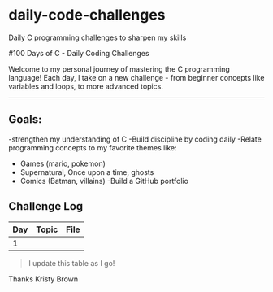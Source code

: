 # daily-code-challenges
Daily C programming challenges to sharpen my skills


#100 Days of C - Daily Coding Challenges

Welcome to my personal journey of mastering the C programming language!
Each day, I take on a new challenge - from beginner concepts like variables and loops, to more advanced topics.

---

## Goals: 

-strengthen my understanding of C
-Build discipline by coding daily
-Relate programming concepts to my favorite themes like:
 - Games (mario, pokemon)
 - Supernatural, Once upon a time, ghosts
 - Comics (Batman, villains)
-Build a GitHub portfolio

## Challenge Log

| Day | Topic | File |
| --- | ----- | ---- |
|  1  | 

> I update this table as I go!


Thanks Kristy Brown

